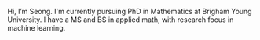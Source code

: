 Hi, I’m Seong. I'm currently pursuing PhD in Mathematics at Brigham Young University. I have a MS and BS in applied math, with research focus in machine learning.

[comment]: <> (One of my new year's resolution for 2025 is to commit at least one change to this github repo everyday, no exceptions. Hopefully this way, by the end of this year, this repository can turn into a portfolio that contains all of my past and present works.)

<!---
seon9cho/seon9cho is a ✨ special ✨ repository because its `README.md` (this file) appears on your GitHub profile.
You can click the Preview link to take a look at your changes.
--->
